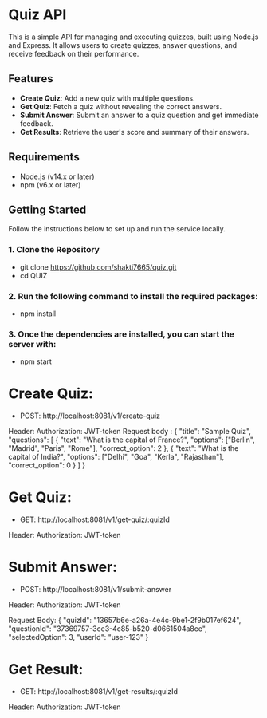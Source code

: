 # Quiz API

This is a simple API for managing and executing quizzes, built using Node.js and Express. It allows users to create quizzes, answer questions, and receive feedback on their performance.

## Features

- **Create Quiz**: Add a new quiz with multiple questions.
- **Get Quiz**: Fetch a quiz without revealing the correct answers.
- **Submit Answer**: Submit an answer to a quiz question and get immediate feedback.
- **Get Results**: Retrieve the user's score and summary of their answers.

## Requirements

- Node.js (v14.x or later)
- npm (v6.x or later)

## Getting Started

Follow the instructions below to set up and run the service locally.

### 1. Clone the Repository

- git clone https://github.com/shakti7665/quiz.git
- cd QUIZ

### 2. Run the following command to install the required packages:

- npm install

### 3. Once the dependencies are installed, you can start the server with:

- npm start

# Create Quiz: 

- POST: http://localhost:8081/v1/create-quiz

Header: 
Authorization: JWT-token   <!-- Use "JWT-token" as a token value -->
Request body :
{
  "title": "Sample Quiz",
  "questions": [
    {
      "text": "What is the capital of France?",
      "options": ["Berlin", "Madrid", "Paris", "Rome"],
      "correct_option": 2
    },
    {
      "text": "What is the capital of India?",
      "options": ["Delhi", "Goa", "Kerla", "Rajasthan"],
      "correct_option": 0
    }
  ]
}

# Get Quiz: 

- GET: http://localhost:8081/v1/get-quiz/:quizId  <!-- Use the quizId from the response of Create Quiz -->

Header: 
Authorization: JWT-token   <!-- Use "JWT-token" as a token value -->

# Submit Answer: 

- POST: http://localhost:8081/v1/submit-answer

Header: 
Authorization: JWT-token   <!-- Use "JWT-token" as a token value -->

Request Body:
{
  "quizId": "13657b6e-a26a-4e4c-9be1-2f9b017ef624", <!-- Use the quizId from the response of Get Quiz -->
  "questionId": "37369757-3ce3-4c85-b520-d0661504a8ce", <!-- Use the questionId from the response of get Quiz -->
  "selectedOption": 3,
  "userId": "user-123"
}


# Get Result: 

- GET: http://localhost:8081/v1/get-results/:quizId  <!-- Use the quizId from the response of Create Quiz -->

Header: 
Authorization: JWT-token   <!-- Use "JWT-token" as a token value -->

